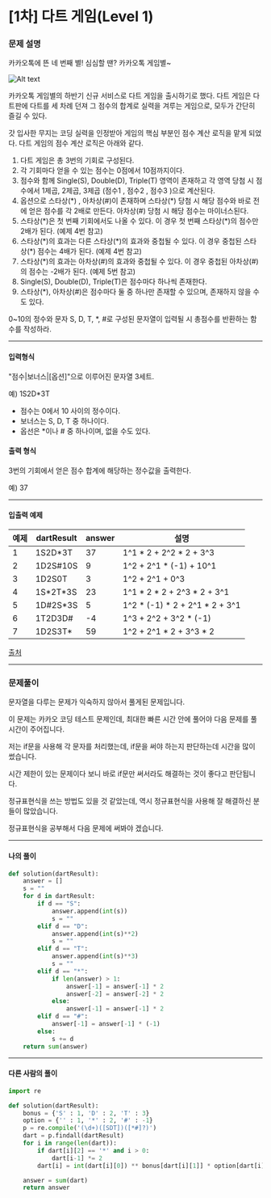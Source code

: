 # [1차] 다트 게임(Level 1)

### 문제 설명

카카오톡에 뜬 네 번째 별! 심심할 땐? 카카오톡 게임별~   

![Alt text](http://t1.kakaocdn.net/welcome2018/gamestar.png)

카카오톡 게임별의 하반기 신규 서비스로 다트 게임을 출시하기로 했다. 다트 게임은 다트판에 다트를 세 차례 던져 그 점수의 합계로 실력을 겨루는 게임으로, 모두가 간단히 즐길 수 있다.   

갓 입사한 무지는 코딩 실력을 인정받아 게임의 핵심 부분인 점수 계산 로직을 맡게 되었다. 다트 게임의 점수 계산 로직은 아래와 같다.   

1. 다트 게임은 총 3번의 기회로 구성된다.   
2. 각 기회마다 얻을 수 있는 점수는 0점에서 10점까지이다.
3. 점수와 함께 Single(S), Double(D), Triple(T) 영역이 존재하고 각 영역 당첨 시 점수에서 1제곱, 2제곱, 3제곱 (점수1 , 점수2 , 점수3 )으로 계산된다.
4. 옵션으로 스타상(\*) , 아차상(#)이 존재하며 스타상(\*) 당첨 시 해당 점수와 바로 전에 얻은 점수를 각 2배로 만든다. 아차상(#) 당첨 시 해당 점수는 마이너스된다.
5. 스타상(\*)은 첫 번째 기회에서도 나올 수 있다. 이 경우 첫 번째 스타상(\*)의 점수만 2배가 된다. (예제 4번 참고)
6. 스타상(\*)의 효과는 다른 스타상(\*)의 효과와 중첩될 수 있다. 이 경우 중첩된 스타상(\*) 점수는 4배가 된다. (예제 4번 참고)
7. 스타상(\*)의 효과는 아차상(#)의 효과와 중첩될 수 있다. 이 경우 중첩된 아차상(#)의 점수는 -2배가 된다. (예제 5번 참고)
8. Single(S), Double(D), Triple(T)은 점수마다 하나씩 존재한다.
9. 스타상(\*), 아차상(#)은 점수마다 둘 중 하나만 존재할 수 있으며, 존재하지 않을 수도 있다.

0~10의 정수와 문자 S, D, T, \*, #로 구성된 문자열이 입력될 시 총점수를 반환하는 함수를 작성하라.

---

#### 입력형식

"점수|보너스|[옵션]"으로 이루어진 문자열 3세트.   

예) 1S2D\*3T   

* 점수는 0에서 10 사이의 정수이다.
* 보너스는 S, D, T 중 하나이다.
* 옵선은 \*이나 # 중 하나이며, 없을 수도 있다.


#### 출력 형식

3번의 기회에서 얻은 점수 합계에 해당하는 정수값을 출력한다.   

예) 37

---

#### 입출력 예제

|예제|	dartResult|	answer|	설명|
|----|------------|------|-----|
|1|	1S2D\*3T|	37|	1^1 \* 2 + 2^2 \* 2 + 3^3|
|2|	1D2S#10S|	9|	1^2 + 2^1 \* (-1) + 10^1|
|3|	1D2S0T|	3|	1^2 + 2^1 + 0^3|
|4|	1S\*2T\*3S|	23|	1^1 \* 2 \* 2 + 2^3 \* 2 + 3^1|
|5|	1D#2S\*3S|	5|	1^2 * (-1) \* 2 + 2^1 \* 2 + 3^1|
|6|	1T2D3D#|	-4|	1^3 + 2^2 + 3^2 \* (-1)|
|7|	1D2S3T\*|	59|	1^2 + 2^1 * 2 + 3^3 \* 2|

[출처](https://programmers.co.kr/learn/courses/30/lessons/17682)

---

### 문제풀이

문자열을 다루는 문제가 익숙하지 않아서 풀게된 문제입니다.   

이 문제는 카카오 코딩 테스트 문제인데, 최대한 빠른 시간 안에 풀어야 다음 문제를 풀 시간이 주어집니다.   

저는 if문을 사용해 각 문자를 처리했는데, if문을 써야 하는지 판단하는데 시간을 많이 썼습니다.  

시간 제한이 있는 문제이다 보니 바로 if문만 써서라도 해결하는 것이 좋다고 판단됩니다.   

정규표현식을 쓰는 방법도 있을 것 같았는데, 역시 정규표현식을 사용해 잘 해결하신 분들이 많았습니다.   

정규표현식을 공부해서 다음 문제에 써봐야 겠습니다.   

---

#### 나의 풀이

~~~python
def solution(dartResult):
    answer = []
    s = ""
    for d in dartResult:
        if d == "S":
            answer.append(int(s))
            s = ""
        elif d == "D":
            answer.append(int(s)**2)
            s = ""
        elif d == "T":
            answer.append(int(s)**3)
            s = ""
        elif d == "*":
            if len(answer) > 1:
                answer[-1] = answer[-1] * 2
                answer[-2] = answer[-2] * 2
            else:
                answer[-1] = answer[-1] * 2
        elif d == "#":
            answer[-1] = answer[-1] * (-1)
        else:
            s += d
    return sum(answer)
~~~

---

#### 다른 사람의 풀이

~~~python
import re

def solution(dartResult):
    bonus = {'S' : 1, 'D' : 2, 'T' : 3}
    option = {'' : 1, '*' : 2, '#' : -1}
    p = re.compile('(\d+)([SDT])([*#]?)')
    dart = p.findall(dartResult)
    for i in range(len(dart)):
        if dart[i][2] == '*' and i > 0:
            dart[i-1] *= 2
        dart[i] = int(dart[i][0]) ** bonus[dart[i][1]] * option[dart[i][2]]

    answer = sum(dart)
    return answer
~~~

